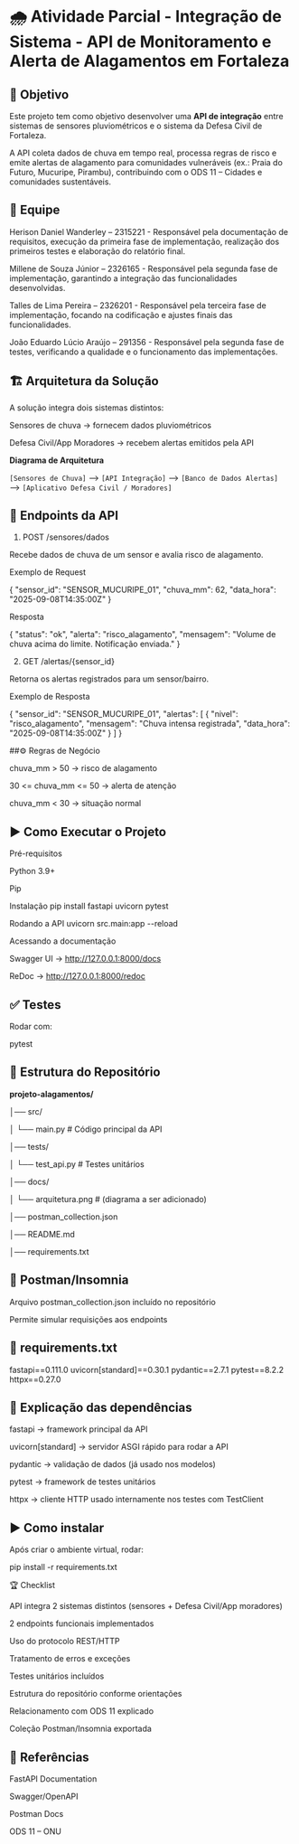 # 🌧️ Atividade Parcial - Integração de Sistema - API de Monitoramento e Alerta de Alagamentos em Fortaleza

## 📌 Objetivo
Este projeto tem como objetivo desenvolver uma **API de integração** entre sistemas de sensores pluviométricos e o sistema da Defesa Civil de Fortaleza.

A API coleta dados de chuva em tempo real, processa regras de risco e emite alertas de alagamento para comunidades vulneráveis (ex.: Praia do Futuro, Mucuripe, Pirambu), contribuindo com o ODS 11 – Cidades e comunidades sustentáveis.

## 👥 Equipe

Herison Daniel Wanderley  – 2315221 - Responsável pela documentação de requisitos, execução da primeira fase de implementação, realização dos primeiros testes e elaboração do relatório final.

Millene de Souza Júnior   – 2326165  - Responsável pela segunda fase de implementação, garantindo a integração das funcionalidades desenvolvidas.

Talles de Lima Pereira    – 2326201  - Responsável pela terceira fase de implementação, focando na codificação e ajustes finais das funcionalidades.

João Eduardo Lúcio Araújo – 291356   - Responsável pela segunda fase de testes, verificando a qualidade e o funcionamento das implementações.


## 🏗️ Arquitetura da Solução

A solução integra dois sistemas distintos:

Sensores de chuva → fornecem dados pluviométricos

Defesa Civil/App Moradores → recebem alertas emitidos pela API

**Diagrama de Arquitetura**

`[Sensores de Chuva]` --> `[API Integração]` --> `[Banco de Dados Alertas]`
                                      \
                                       --> `[Aplicativo Defesa Civil / Moradores]`

## 📡 Endpoints da API
1. POST /sensores/dados

Recebe dados de chuva de um sensor e avalia risco de alagamento.

Exemplo de Request

{
  "sensor_id": "SENSOR_MUCURIPE_01",
  "chuva_mm": 62,
  "data_hora": "2025-09-08T14:35:00Z"
}


Resposta

{
  "status": "ok",
  "alerta": "risco_alagamento",
  "mensagem": "Volume de chuva acima do limite. Notificação enviada."
}

2. GET /alertas/{sensor_id}

Retorna os alertas registrados para um sensor/bairro.

Exemplo de Resposta

{
  "sensor_id": "SENSOR_MUCURIPE_01",
  "alertas": [
    {
      "nivel": "risco_alagamento",
      "mensagem": "Chuva intensa registrada",
      "data_hora": "2025-09-08T14:35:00Z"
    }
  ]
}

##⚙️ Regras de Negócio

chuva_mm > 50 → risco de alagamento

30 <= chuva_mm <= 50 → alerta de atenção

chuva_mm < 30 → situação normal

## ▶️ Como Executar o Projeto
Pré-requisitos

Python 3.9+

Pip

Instalação
pip install fastapi uvicorn pytest

Rodando a API
uvicorn src.main:app --reload

Acessando a documentação

Swagger UI → http://127.0.0.1:8000/docs

ReDoc → http://127.0.0.1:8000/redoc

## ✅ Testes

Rodar com:

pytest

## 📂 Estrutura do Repositório
**projeto-alagamentos/**

│── src/

│   └── main.py          # Código principal da API

│── tests/

│   └── test_api.py      # Testes unitários

│── docs/

│   └── arquitetura.png  # (diagrama a ser adicionado)

│── postman_collection.json

│── README.md

│── requirements.txt

## 🧪 Postman/Insomnia

Arquivo postman_collection.json incluído no repositório

Permite simular requisições aos endpoints

## 📄 requirements.txt
fastapi==0.111.0
uvicorn[standard]==0.30.1
pydantic==2.7.1
pytest==8.2.2
httpx==0.27.0

## 📌 Explicação das dependências

fastapi → framework principal da API

uvicorn[standard] → servidor ASGI rápido para rodar a API

pydantic → validação de dados (já usado nos modelos)

pytest → framework de testes unitários

httpx → cliente HTTP usado internamente nos testes com TestClient

## ▶️ Como instalar

Após criar o ambiente virtual, rodar:

pip install -r requirements.txt

🏆 Checklist

 API integra 2 sistemas distintos (sensores + Defesa Civil/App moradores)

 2 endpoints funcionais implementados

 Uso do protocolo REST/HTTP

 Tratamento de erros e exceções

 Testes unitários incluídos

 Estrutura do repositório conforme orientações

 Relacionamento com ODS 11 explicado

 Coleção Postman/Insomnia exportada

## 📖 Referências

FastAPI Documentation

Swagger/OpenAPI

Postman Docs

ODS 11 – ONU
